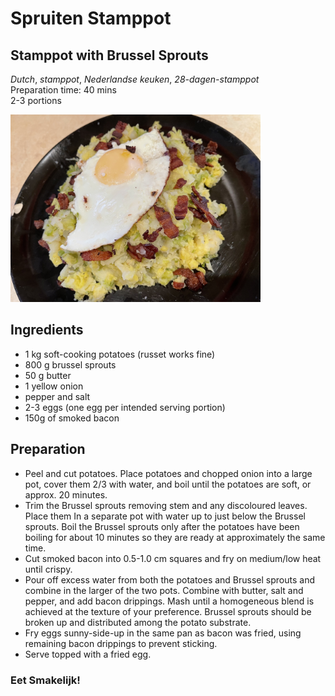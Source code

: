 # Spruiten Stamppot
## Stamppot with Brussel Sprouts
_Dutch_, _stamppot_, _Nederlandse keuken_, _28-dagen-stamppot_  
Preparation time: 40 mins  
2-3 portions  

<img src="images/dag-12_spruitenstamppot.JPG" width="400">  

## Ingredients
* 1 kg soft-cooking potatoes (russet works fine)
* 800 g brussel sprouts
* 50 g butter
* 1 yellow onion
* pepper and salt 
* 2-3 eggs (one egg per intended serving portion)
* 150g of smoked bacon 

## Preparation
* Peel and cut potatoes. Place potatoes and chopped onion into a large pot, cover them 2/3 with water, and boil until the potatoes are soft, or approx. 20 minutes. 
* Trim the Brussel sprouts removing stem and any discoloured leaves. Place them In a separate pot with water up to just below the Brussel sprouts. Boil the Brussel sprouts only after the potatoes have been boiling for about 10 minutes so they are ready at approximately the same time.
* Cut smoked bacon into 0.5-1.0 cm squares and fry on medium/low heat until crispy.
* Pour off excess water from both the potatoes and Brussel sprouts and combine in the larger of the two pots. Combine with butter, salt and pepper, and add bacon drippings. Mash until a homogeneous blend is achieved at the texture of your preference. Brussel sprouts should be broken up and distributed among the potato substrate.
* Fry eggs sunny-side-up in the same pan as bacon was fried, using remaining bacon drippings to prevent sticking.
* Serve topped with a fried egg. 

### Eet Smakelijk! 